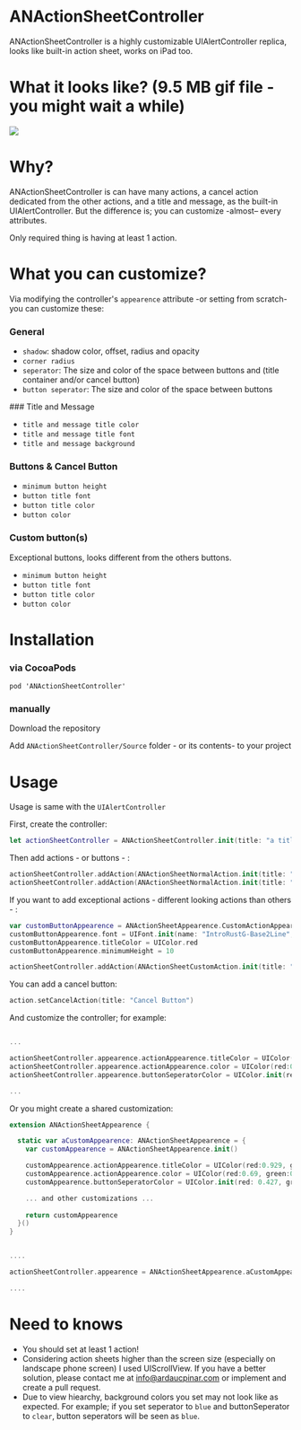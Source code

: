 # ANActionSheetController
ANActionSheetController is a highly customizable UIAlertController replica, looks like built-in action sheet, works on iPad too.

# What it looks like? (9.5 MB gif file - you might wait a while)
![](screen-recording.gif)

# Why?

ANActionSheetController is can have many actions, a cancel action dedicated from the other actions, and a title and message, as the built-in UIAlertController. But the difference is; you can customize -almost– every attributes.

Only required thing is having at least 1 action.

# What you can customize? 
Via modifying the controller's `appearence` attribute -or setting from scratch- you can customize these:


### General
- `shadow`: shadow color, offset, radius and opacity
- `corner radius`
- `seperator`: The size and color of the space between buttons and (title container and/or cancel button)
- `button seperator`: The size and color of the space between buttons

### Title and Message
- `title and message title color`
- `title and message title font`
- `title and message background`

### Buttons & Cancel Button
- `minimum button height`
- `button title font`
- `button title color`
- `button color`

### Custom button(s)

Exceptional buttons, looks different from the others buttons.
- `minimum button height`
- `button title font`
- `button title color`
- `button color`

# Installation

### via CocoaPods
`pod 'ANActionSheetController'`

### manually
Download the repository

Add `ANActionSheetController/Source` folder - or its contents- to your project


# Usage

Usage is same with the `UIAlertController`

First, create the controller:

``` swift
let actionSheetController = ANActionSheetController.init(title: "a title" , message: "a message")
```

Then add actions - or buttons - :

``` swift
actionSheetController.addAction(ANActionSheetNormalAction.init(title: "Button 1", handler: nil))
actionSheetController.addAction(ANActionSheetNormalAction.init(title: "Button 2", handler: nil))
```

If you want to add exceptional actions - different looking actions than others - :

``` swift
var customButtonAppearence = ANActionSheetAppearence.CustomActionAppearence.init()
customButtonAppearence.font = UIFont.init(name: "IntroRustG-Base2Line", size: 17)!
customButtonAppearence.titleColor = UIColor.red
customButtonAppearence.minimumHeight = 10

actionSheetController.addAction(ANActionSheetCustomAction.init(title: "Custom button with\nauto height\nred label \nand \ncustom font", apperarence: customButtonAppearence, handler: nil))
```

You can add a cancel button:

``` swift
action.setCancelAction(title: "Cancel Button")
```

And customize the controller; for example:

``` swift

... 

actionSheetController.appearence.actionAppearence.titleColor = UIColor(red:0.929, green:0.922, blue:0.923, alpha: 1.000)
actionSheetController.appearence.actionAppearence.color = UIColor(red:0.69, green:0.714, blue:0.616, alpha: 1.000)
actionSheetController.appearence.buttonSeperatorColor = UIColor.init(red: 0.427, green: 0.498, blue: 0.192, alpha: 1)

...

```



Or you might create a shared customization:

``` swift
extension ANActionSheetAppearence {

  static var aCustomAppearence: ANActionSheetAppearence = {
    var customAppearence = ANActionSheetAppearence.init()

    customAppearence.actionAppearence.titleColor = UIColor(red:0.929, green:0.922, blue:0.923, alpha: 1.000)
    customAppearence.actionAppearence.color = UIColor(red:0.69, green:0.714, blue:0.616, alpha: 1.000)
    customAppearence.buttonSeperatorColor = UIColor.init(red: 0.427, green: 0.498, blue: 0.192, alpha: 1)

	... and other customizations ...
	
    return customAppearence
  }()
}


....

actionSheetController.appearence = ANActionSheetAppearence.aCustomAppearence

....


```


# Need to knows

- You should set at least 1 action!
- Considering action sheets higher than the screen size (especially on landscape phone screen) I used UIScrollView. If you have a better solution, please contact me at [info@ardaucpinar.com](mailto:info@ardaucpinar.com) or implement and create a pull request.
- Due to view hiearchy, background colors you set may not look like as expected. For example; if you set seperator to `blue` and buttonSeperator to `clear`, button seperators will be seen as `blue`.




